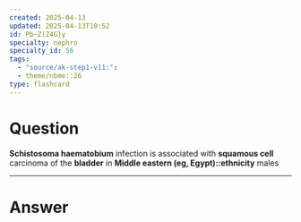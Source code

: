 ```yaml
---
created: 2025-04-13
updated: 2025-04-13T10:52
id: Pb~Z(Z4G}y
specialty: nephro
specialty_id: 56
tags:
  - "source/ak-step1-v11:": 
  - theme/nbme::26
type: flashcard
---
```


# Question
**Schistosoma haematobium** infection is associated with **squamous cell** carcinoma of the **bladder** in **Middle eastern (eg, Egypt)::ethnicity** males

---

# Answer
